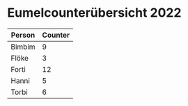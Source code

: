 # Eumelcounterübersicht 2022

|Person|Counter|
|---|---|
|Bimbim|9|
|Flöke|3|
|Forti|12|
|Hanni|5|
|Torbi|6|